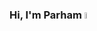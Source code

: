 ### Hi, I'm Parham <img src="https://media.giphy.com/media/hvRJCLFzcasrR4ia7z/giphy.gif" width="5%">

<!--
**Parham-Esmailzadeh/Parham-Esmailzadeh** is a ✨ _special_ ✨ repository because its `README.md` (this file) appears on your GitHub profile.

Here are some ideas to get you started:

- 🔭 I’m Currently Working on AI Project For Kharazmi Contest
- 🌱 I’m Currently Learning NLP
- 👯 I’m Looking to Collaborate Other Developers in Community
- 💬 Ask me about Python and PyQt5 AnyTime

[![Anurag's GitHub stats](https://github-readme-stats.vercel.app/api?username=Parham-Esmailzadeh)](https://github.com/anuraghazra/github-readme-stats)

🔗 &nbsp;**Connect with me**
<p></p>
<a href="https://instagram.com/thisisparham04" target="blank"><img align="center" src="https://raw.githubusercontent.com/rahuldkjain/github-profile-readme-generator/master/src/images/icons/Social/instagram.svg" alt="Parham-Esmailzadeh" height="30" width="40" /></a>
<a href="https://stackoverflow.com/users/18774085/parham-esmailzadeh" target="blank"><img align="center" src="https://raw.githubusercontent.com/rahuldkjain/github-profile-readme-generator/master/src/images/icons/Social/stack-overflow.svg" alt="4214976" height="30" width="40" /></a>
